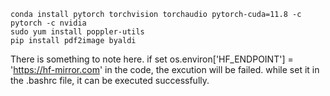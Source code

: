 
```
conda install pytorch torchvision torchaudio pytorch-cuda=11.8 -c pytorch -c nvidia
sudo yum install poppler-utils
pip install pdf2image byaldi
```

There is something to note here.
if set os.environ['HF_ENDPOINT'] = 'https://hf-mirror.com' in the code, the excution will be failed.
while set it in the .bashrc file, it can be executed successfully.
